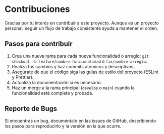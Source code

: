 # Contribuciones

Gracias por tu interés en contribuir a este proyecto. Aunque es un proyecto personal, seguir un flujo de trabajo consistente ayuda a mantener el orden.

## Pasos para contribuir

1.  Crea una nueva rama para cada nueva funcionalidad o arreglo: `git checkout -b feature/nombre-funcionalidad` o `fix/nombre-arreglo`.
2.  Realiza tus cambios y haz commits atómicos y descriptivos.
3.  Asegúrate de que el código siga las guías de estilo del proyecto (ESLint y Prettier).
4.  Actualiza la documentación si es necesario.
5.  Haz un merge a la rama principal (`develop` o `main`) cuando la funcionalidad esté completa y probada.

## Reporte de Bugs

Si encuentras un bug, documéntalo en las issues de GitHub, describiendo los pasos para reproducirlo y la versión en la que ocurre.
